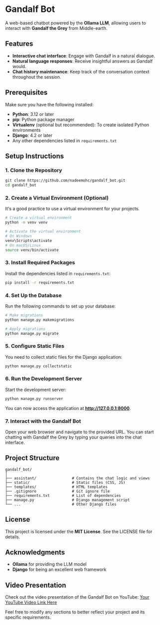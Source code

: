 # Gandalf Bot

A web-based chatbot powered by the **Ollama LLM**, allowing users to interact with **Gandalf the Grey** from Middle-earth.

## Features

- **Interactive chat interface**: Engage with Gandalf in a natural dialogue.
- **Natural language responses**: Receive insightful answers as Gandalf would.
- **Chat history maintenance**: Keep track of the conversation context throughout the session.

## Prerequisites

Make sure you have the following installed:

- **Python**: 3.12 or later
- **pip**: Python package manager
- **Virtualenv** (optional but recommended): To create isolated Python environments
- **Django**: 4.2 or later
- Any other dependencies listed in `requirements.txt`

## Setup Instructions

### 1. Clone the Repository

```bash
git clone https://github.com/nadeemohc/gandalf_bot.git
cd gandalf_bot
```

### 2. Create a Virtual Environment (Optional)

It's a good practice to use a virtual environment for your projects.

```bash
# Create a virtual environment
python -m venv venv

# Activate the virtual environment
# On Windows
venv\Scripts\activate
# On macOS/Linux
source venv/bin/activate
```

### 3. Install Required Packages

Install the dependencies listed in `requirements.txt`:

```bash
pip install -r requirements.txt
```

### 4. Set Up the Database

Run the following commands to set up your database:

```bash
# Make migrations
python manage.py makemigrations

# Apply migrations
python manage.py migrate
```

### 5. Configure Static Files

You need to collect static files for the Django application:

```bash
python manage.py collectstatic
```

### 6. Run the Development Server

Start the development server:

```bash
python manage.py runserver
```

You can now access the application at **http://127.0.0.1:8000**.

### 7. Interact with the Gandalf Bot

Open your web browser and navigate to the provided URL. You can start chatting with Gandalf the Grey by typing your queries into the chat interface.

## Project Structure

```
gandalf_bot/
│
├── assistant/                # Contains the chat logic and views
├── static/                   # Static files (CSS, JS)
├── templates/                # HTML templates
├── .gitignore                # Git ignore file
├── requirements.txt          # List of dependencies
├── manage.py                 # Django management script
└── ...                       # Other Django files
```

## License

This project is licensed under the **MIT License**. See the LICENSE file for details.

## Acknowledgments

- **Ollama** for providing the LLM model
- **Django** for being an excellent web framework

## Video Presentation

Check out the video presentation of the Gandalf Bot on YouTube: [Your YouTube Video Link Here](https://youtu.be/sCRTvr36ezk)

Feel free to modify any sections to better reflect your project and its specific requirements.